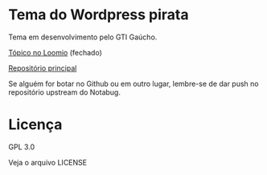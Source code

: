 ﻿Tema do Wordpress pirata
===

Tema em desenvolvimento pelo GTI Gaúcho.

[Tópico no Loomio](https://www.loomio.org/d/9KWZkjh4/wordpress-iniciacao-do-re-desenvolvimento-do-website) (fechado)

[Repositório principal](https://notabug.org/piratas/wp-theme)

Se alguém for botar no Github ou em outro lugar, lembre-se de dar push no repositório upstream do Notabug.

# Licença

GPL 3.0

Veja o arquivo LICENSE
